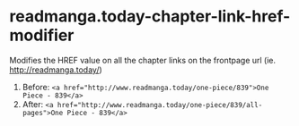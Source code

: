 # readmanga.today-chapter-link-href-modifier

Modifies the HREF value on all the chapter links on the frontpage url (ie. http://readmanga.today/)

1. Before: `<a href="http://www.readmanga.today/one-piece/839">One Piece - 839</a>`
2. After:  `<a href="http://www.readmanga.today/one-piece/839/all-pages">One Piece - 839</a>`